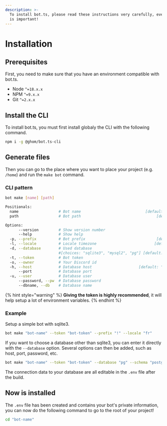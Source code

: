 ```yaml
---
description: >-
  To install bot.ts, please read these instructions very carefully, every word
  is important!
---
```


# Installation

## Prerequisites

First, you need to make sure that you have an environment compatible with bot.ts.

* Node `^=18.x.x`
* NPM `^=9.x.x`
* Git `^=2.x.x`

## Install the CLI

To install bot.ts, you must first install globaly the CLI with the following command.&#x20;

```bash
npm i -g @ghom/bot.ts-cli
```

## Generate files

Then you can go to the place where you want to place your project (e.g. `/home`) and run the `make bot` command.

### CLI pattern

```bash
bot make [name] [path]

Positionals:
  name                  # Bot name                             [default: "bot.ts"]
  path                  # Bot path                                  [default: "."]

Options:
      --version         # Show version number                            [boolean]
      --help            # Show help                                      [boolean]
  -p, --prefix          # Bot prefix                                [default: "."]
  -l, --locale          # Locale timezone                          [default: "en"]
  -d, --database        # Used database
                        #[choices: "sqlite3", "mysql2", "pg"] [default: "sqlite3"]
  -t, --token           # Bot token                                       [string]
  -o, --owner           # Your Discord id                                 [string]
  -h, --host            # Database host                     [default: "localhost"]
      --port            # Database port                                   [string]
  -u, --user            # Database user                                   [string]
      --password, --pw  # Database password                               [string]
      --dbname, --db    # Database name                                   [string]
```

{% hint style="warning" %}
**Giving the token is highly recommended**, it will help setup a lot of environment variables.
{% endhint %}

### Example

Setup a simple bot with sqlite3.

```bash
bot make "bot-name" --token "bot-token" --prefix "!" --locale "fr"
```

If you want to choose a database other than sqlite3, you can enter it directly with the `--database` option. Several options can then be added, such as host, port, password, etc.

```bash
bot make "bot-name" --token "bot-token" --database "pg" --schema "postgres" --user "postgres"
```

The connection data to your database are all editable in the `.env` file after the build.

## Now is installed

The `.env` file has been created and contains your bot's private information, you can now do the following command to go to the root of your project!

```bash
cd "bot-name"
```
